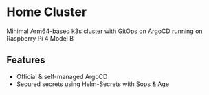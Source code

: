 # Home Cluster

Minimal Arm64-based k3s cluster with GitOps on ArgoCD running on Raspberry Pi 4 Model B

## Features

- Official & self-managed ArgoCD
- Secured secrets using Helm-Secrets with Sops & Age
